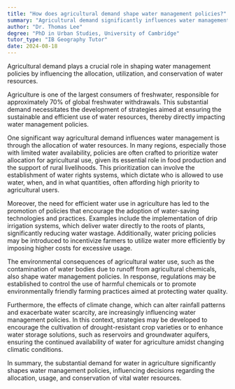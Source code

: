 ```yaml
---
title: "How does agricultural demand shape water management policies?"
summary: "Agricultural demand significantly influences water management policies by dictating the allocation, usage, and conservation of water resources."
author: "Dr. Thomas Lee"
degree: "PhD in Urban Studies, University of Cambridge"
tutor_type: "IB Geography Tutor"
date: 2024-08-18
---
```


Agricultural demand plays a crucial role in shaping water management policies by influencing the allocation, utilization, and conservation of water resources.

Agriculture is one of the largest consumers of freshwater, responsible for approximately $70\%$ of global freshwater withdrawals. This substantial demand necessitates the development of strategies aimed at ensuring the sustainable and efficient use of water resources, thereby directly impacting water management policies.

One significant way agricultural demand influences water management is through the allocation of water resources. In many regions, especially those with limited water availability, policies are often crafted to prioritize water allocation for agricultural use, given its essential role in food production and the support of rural livelihoods. This prioritization can involve the establishment of water rights systems, which dictate who is allowed to use water, when, and in what quantities, often affording high priority to agricultural users.

Moreover, the need for efficient water use in agriculture has led to the promotion of policies that encourage the adoption of water-saving technologies and practices. Examples include the implementation of drip irrigation systems, which deliver water directly to the roots of plants, significantly reducing water wastage. Additionally, water pricing policies may be introduced to incentivize farmers to utilize water more efficiently by imposing higher costs for excessive usage.

The environmental consequences of agricultural water use, such as the contamination of water bodies due to runoff from agricultural chemicals, also shape water management policies. In response, regulations may be established to control the use of harmful chemicals or to promote environmentally friendly farming practices aimed at protecting water quality.

Furthermore, the effects of climate change, which can alter rainfall patterns and exacerbate water scarcity, are increasingly influencing water management policies. In this context, strategies may be developed to encourage the cultivation of drought-resistant crop varieties or to enhance water storage solutions, such as reservoirs and groundwater aquifers, ensuring the continued availability of water for agriculture amidst changing climatic conditions.

In summary, the substantial demand for water in agriculture significantly shapes water management policies, influencing decisions regarding the allocation, usage, and conservation of vital water resources.
    